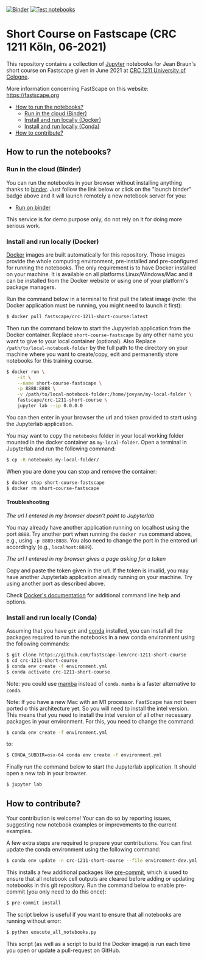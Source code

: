 [![Binder](https://mybinder.org/badge_logo.svg)](https://mybinder.org/v2/gh/fastscape-lem/crc-1211-short-course/main?urlpath=lab)
[![Test notebooks](https://github.com/fastscape-lem/crc-1211-short-course/workflows/Test%20notebooks/badge.svg)](https://github.com/fastscape-lem/crc-1211-short-course/actions)

# Short Course on Fastscape (CRC 1211 Köln, 06-2021)

This repository contains a collection of [Jupyter](http://jupyter.org/)
notebooks for Jean Braun's short course on Fastscape given in June
2021 at [CRC 1211 University of Cologne](https://sfb1211.uni-koeln.de/).

More information concerning FastScape on this website: https://fastscape.org

- [How to run the notebooks?](#how-to-run-the-notebooks)
    - [Run in the cloud (Binder)](#run-in-the-cloud-binder)
    - [Install and run locally (Docker)](#install-and-run-locally-docker)
    - [Install and run locally (Conda)](#install-and-run-locally-conda)
- [How to contribute?](#how-to-contribute)

## How to run the notebooks?

### Run in the cloud (Binder)

You can run the notebooks in your browser without installing anything thanks to
[binder](https://mybinder.org/). Just follow the link below or click on the
"launch binder" badge above and it will launch remotely a new notebook server
for you:

- [Run on binder](https://mybinder.org/v2/gh/fastscape-lem/crc-1211-short-course/main?urlpath=lab)

This service is for demo purpose only, do not rely on it for doing more serious
work.

### Install and run locally (Docker)

[Docker](https://www.docker.com/) images are built automatically for this
repository. Those images provide the whole computing environment, pre-installed
and pre-configured for running the notebooks. The only requirement is to
have Docker installed on your machine. It is available on all platforms
Linux/Windows/Mac and it can be installed from the Docker website or using one
of your platform's package managers.

Run the command below in a terminal to first pull the latest image (note: the
Docker application must be running, you might need to launch it first):

```bash
$ docker pull fastscape/crc-1211-short-course:latest
```

Then run the command below to start the Jupyterlab application from the Docker
container. Replace `short-course-fastscape` by any other name you want to
give to your local container (optional). Also Replace
`/path/to/local-notebook-folder` by the full path to the directory on your
machine where you want to create/copy, edit and permanently store notebooks for
this training course.

```bash
$ docker run \
    -it \
    --name short-course-fastscape \
    -p 8888:8888 \
    -v /path/to/local-notebook-folder:/home/jovyan/my-local-folder \
    fastscape/crc-1211-short-course \
    jupyter lab --ip 0.0.0.0
```

You can then enter in your browser the url and token provided to start using the
Jupyterlab application.

You may want to copy the `notebooks` folder in your local working folder mounted
in the docker container as `my-local-folder`. Open a terminal in Jupyterlab and
run the following command:

```bash
$ cp -R notebooks my-local-folder/
```

When you are done you can stop and remove the container:

``` bash
$ docker stop short-course-fastscape
$ docker rm short-course-fastscape
```

#### Troubleshooting

*The url I entered in my browser doesn't point to Jupyterlab*

You may already have another application running on localhost using the port
`8888`. Try another port when running the `docker run` command above, e.g.,
using `-p 8889:8888`. You also need to change the port in the entered url
accordingly (e.g., `localhost:8889`).

*The url I entered in my browser gives a page asking for a token*

Copy and paste the token given in the url. If the token is invalid, you may have
another Jupyterlab application already running on your machine. Try using
another port as described above.

Check [Docker's documentation](https://docs.docker.com/) for additional command
line help and options.

### Install and run locally (Conda)

Assuming that you have `git` and [conda](https://conda.io/docs/index.html)
installed, you can install all the packages required to run the notebooks in a
new conda environment using the following commands:

```bash
$ git clone https://github.com/fastscape-lem/crc-1211-short-course
$ cd crc-1211-short-course
$ conda env create -f environment.yml
$ conda activate crc-1211-short-course
```

Note: you could use [mamba](https://github.com/mamba-org/mamba) instead of
`conda`. `mamba` is a faster alternative to `conda`.

Note: If you have a new Mac with an M1 processor. FastScape has not been ported 
o this architecture yet. So you will need to install the intel version. This means that you
need to install the intel version of all other necessary packages in your environment.
For this, you need to change the command:

```bash
$ conda env create -f environment.yml
```

to:

```bash
$ CONDA_SUBDIR=osx-64 conda env create -f environment.yml
```

Finally run the command below to start the Jupyterlab application. It should
open a new tab in your browser.

```bash
$ jupyter lab
```

## How to contribute?

Your contribution is welcome! Your can do so by reporting issues, suggesting new
notebook examples or improvements to the current examples.

A few extra steps are required to prepare your contributions. You can first
update the conda environment using the following command:

```bash
$ conda env update -n crc-1211-short-course --file environment-dev.yml 
```

This installs a few additional packages like
[pre-commit](https://pre-commit.com/), which is used to ensure that all notebook
cell outputs are cleared before adding or updating notebooks in this git
repository. Run the command below to enable pre-commit (you only need to do this
once):

```bash
$ pre-commit install
```

The script below is useful if you want to ensure that all notebooks are running
without error:

```bash
$ python execute_all_notebooks.py
```

This script (as well as a script to build the Docker image) is run each time you
open or update a pull-request on GitHub.
